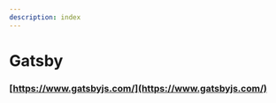 ```yaml
---
description: index
---
```


# Gatsby

### [https://www.gatsbyjs.com/](https://www.gatsbyjs.com/) <a id="how-to-use-gatsby-cli"></a>

###  <a id="how-to-use-gatsby-cli"></a>

